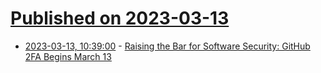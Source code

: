 # [Published on 2023-03-13](index.md)

* [2023-03-13, 10:39:00](https://soylentnews.org/article.pl?sid=23/03/12/0714246&from=rss) - [Raising the Bar for Software Security: GitHub 2FA Begins March 13](https://soylentnews.org/article.pl?sid=23/03/12/0714246&from=rss)
